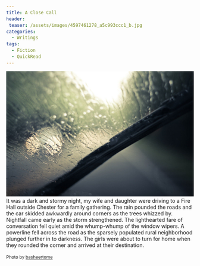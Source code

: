 ```yaml
---
title: A Close Call
header:
 teaser: /assets/images/4597461278_a5c993ccc1_b.jpg
categories:
  - Writings
tags:
  - Fiction
  - QuickRead
---
```

<img src="/assets/images/4597461278_a5c993ccc1_b.jpg">It was a dark and stormy night, my wife and daughter were driving to a Fire Hall outside Chester for a family gathering. The rain pounded the roads and the car skidded awkwardly around corners as the trees whizzed by. Nightfall came early as the storm strengthened. The lighthearted fare of conversation fell quiet amid the whump-whump of the window wipers. A powerline fell across the road as the sparsely populated rural neighborhood plunged further in to darkness. The girls were about to turn for home when they rounded the corner and arrived at their destination.

<small>Photo by <a href="http://www.flickr.com/photos/10019047@N05/4597461278">basheertome</a></small>